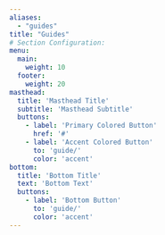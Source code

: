 ```yaml
---
aliases:
  - "guides"
title: "Guides"
# Section Configuration:
menu:
  main:
    weight: 10
  footer:
    weight: 20
masthead:
  title: 'Masthead Title'
  subtitle: 'Masthead Subtitle'
  buttons:
    - label: 'Primary Colored Button'
      href: '#'
    - label: 'Accent Colored Button'
      to: 'guide/'
      color: 'accent'
bottom:
  title: 'Bottom Title'
  text: 'Bottom Text'
  buttons:
    - label: 'Bottom Button'
      to: 'guide/'
      color: 'accent'
---
```

